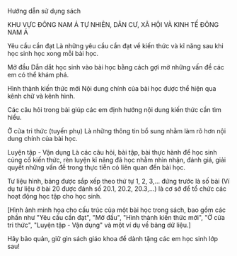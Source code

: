 Hướng dẫn sử dụng sách

KHU VỰC ĐÔNG NAM Á
TỰ NHIÊN, DÂN CƯ, XÃ HỘI
VÀ KINH TẾ ĐÔNG NAM Á

Yêu cầu cần đạt
Là những yêu cầu cần đạt về kiến thức và kĩ năng sau khi học sinh học xong mỗi bài học.

Mở đầu
Dẫn dắt học sinh vào bài học bằng cách gợi mở những vấn đề các em có thể khám phá.

Hình thành kiến thức mới
Nội dung chính của bài học được thể hiện qua kênh chữ và kênh hình.

Các câu hỏi trong bài giúp các em định hướng nội dung kiến thức cần tìm hiểu.

Ở cửa tri thức (tuyến phụ)
Là những thông tin bổ sung nhằm làm rõ hơn nội dung chính của bài học.

Luyện tập - Vận dụng
Là các câu hỏi, bài tập, bài thực hành để học sinh củng cố kiến thức, rèn luyện kĩ năng đã học nhằm nhìn nhận, đánh giá, giải quyết những vấn đề trong thực tiễn có liên quan đến bài học.

Tư liệu hình, bảng được sắp xếp theo thứ tự 1, 2, 3,... đứng trước là số bài (Ví dụ tư liệu ở bài 20 được đánh số 20.1, 20.2, 20.3,...) là cơ sở để tổ chức các hoạt động học tập cho học sinh.

[Hình ảnh minh họa cho cấu trúc của một bài học trong sách, bao gồm các phần như "Yêu cầu cần đạt", "Mở đầu", "Hình thành kiến thức mới", "Ở cửa tri thức", "Luyện tập - Vận dụng" và một ví dụ về bảng dữ liệu.]

Hãy bảo quản, giữ gìn sách giáo khoa để dành tặng các em học sinh lớp sau!